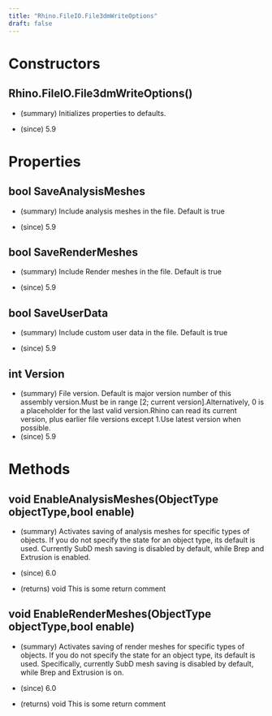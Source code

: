```yaml
---
title: "Rhino.FileIO.File3dmWriteOptions"
draft: false
---
```


# Constructors
## Rhino.FileIO.File3dmWriteOptions()
- (summary) 
     Initializes properties to defaults.
     
- (since) 5.9
# Properties
## bool SaveAnalysisMeshes
- (summary) 
     Include analysis meshes in the file. Default is true
     
- (since) 5.9
## bool SaveRenderMeshes
- (summary) 
     Include Render meshes in the file. Default is true
     
- (since) 5.9
## bool SaveUserData
- (summary) 
     Include custom user data in the file. Default is true
     
- (since) 5.9
## int Version
- (summary) File version. Default is major version number of this assembly version.Must be in range [2; current version].Alternatively, 0 is a placeholder for the last valid version.Rhino can read its current version, plus earlier file versions except 1.Use latest version when possible.
- (since) 5.9
# Methods
## void EnableAnalysisMeshes(ObjectType objectType,bool enable)
- (summary) 
     Activates saving of analysis meshes for specific types of objects.
     If you do not specify the state for an object type, its default is used.
     Currently SubD mesh saving is disabled by default, while Brep and Extrusion is enabled.
     
- (since) 6.0
- (returns) void This is some return comment
## void EnableRenderMeshes(ObjectType objectType,bool enable)
- (summary) 
     Activates saving of render meshes for specific types of objects.
     If you do not specify the state for an object type, its default is used.
     Specifically, currently SubD mesh saving is disabled by default, while Brep and Extrusion is on.
     
- (since) 6.0
- (returns) void This is some return comment
